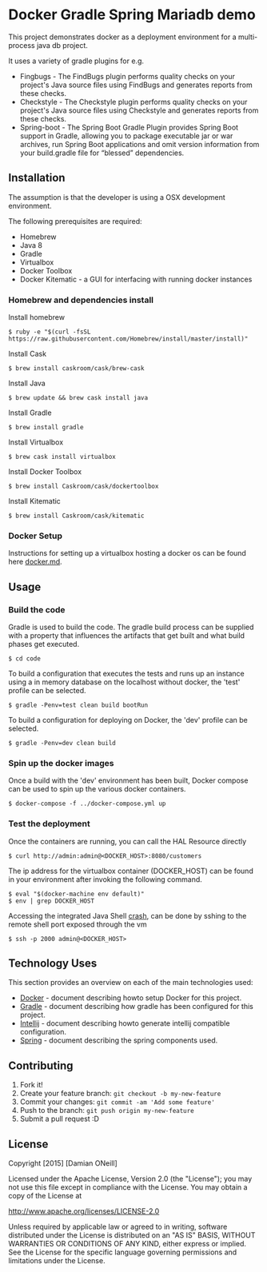 # Docker Gradle Spring Mariadb demo

This project demonstrates docker as a deployment environment for a multi-process java db project.

It uses a variety of gradle plugins for e.g.

* Fingbugs - The FindBugs plugin performs quality checks on your project's Java source files using FindBugs and generates reports from these checks.
* Checkstyle - The Checkstyle plugin performs quality checks on your project's Java source files using Checkstyle and generates reports from these checks.
* Spring-boot - The Spring Boot Gradle Plugin provides Spring Boot support in Gradle, allowing you to package executable jar or war archives, run Spring Boot applications and omit version information from your build.gradle file for “blessed” dependencies.


## Installation

The assumption is that the developer is using a OSX development environment.

The following prerequisites are required:

- Homebrew
- Java 8
- Gradle
- Virtualbox
- Docker Toolbox
- Docker Kitematic - a GUI for interfacing with running docker instances

### Homebrew and dependencies install

Install homebrew 

    $ ruby -e "$(curl -fsSL https://raw.githubusercontent.com/Homebrew/install/master/install)" 

Install Cask

    $ brew install caskroom/cask/brew-cask 
     
Install Java

    $ brew update && brew cask install java 
     
Install Gradle

    $ brew install gradle 
     
Install Virtualbox 

    $ brew cask install virtualbox 

Install Docker Toolbox 

    $ brew install Caskroom/cask/dockertoolbox 
    
Install Kitematic

    $ brew install Caskroom/cask/kitematic 
    

### Docker Setup
Instructions for setting up a virtualbox hosting a docker os can be found here [docker.md](./docs/docker.md).
    
## Usage

### Build the code
Gradle is used to build the code.  The gradle build process can be supplied with a property that influences the artifacts that get built
and what build phases get executed.

    $ cd code
    
To build a configuration that executes the tests and runs up an instance using a in memory database on the localhost without docker, the 'test' profile can be selected.
    
    $ gradle -Penv=test clean build bootRun
    
To build a configuration for deploying on Docker, the 'dev' profile can be selected.
    
    $ gradle -Penv=dev clean build

### Spin up the docker images
Once a build with the 'dev' environment has been built, Docker compose can be used to spin up the various docker containers.

    $ docker-compose -f ../docker-compose.yml up
    
### Test the deployment
Once the containers are running, you can call the HAL Resource directly 

    $ curl http://admin:admin@<DOCKER_HOST>:8080/customers

The ip address for the virtualbox container (DOCKER_HOST) can be found in your environment after invoking the following command.

    $ eval "$(docker-machine env default)"
    $ env | grep DOCKER_HOST
    
Accessing the integrated Java Shell [crash](http://docs.spring.io/spring-boot/docs/current/reference/html/production-ready-remote-shell.html), can be done by sshing to the remote shell port exposed through the vm

    $ ssh -p 2000 admin@<DOCKER_HOST>


## Technology Uses
This section provides an overview on each of the main technologies used: 

* [Docker](./docs/docker.md) - document describing howto setup Docker for this project.
* [Gradle](./docs/gradle.md) - document describing how gradle has been configured for this project.
* [Intellij](./docs/intellij.md) - document describing howto generate intellij compatible configuration.
* [Spring](./docs/spring.md) - document describing the spring components used.

## Contributing

1. Fork it!
2. Create your feature branch: `git checkout -b my-new-feature`
3. Commit your changes: `git commit -am 'Add some feature'`
4. Push to the branch: `git push origin my-new-feature`
5. Submit a pull request :D

## License

Copyright [2015] [Damian ONeill]

Licensed under the Apache License, Version 2.0 (the "License");
you may not use this file except in compliance with the License.
You may obtain a copy of the License at

http://www.apache.org/licenses/LICENSE-2.0

Unless required by applicable law or agreed to in writing, software
distributed under the License is distributed on an "AS IS" BASIS,
WITHOUT WARRANTIES OR CONDITIONS OF ANY KIND, either express or implied.
See the License for the specific language governing permissions and
limitations under the License.
